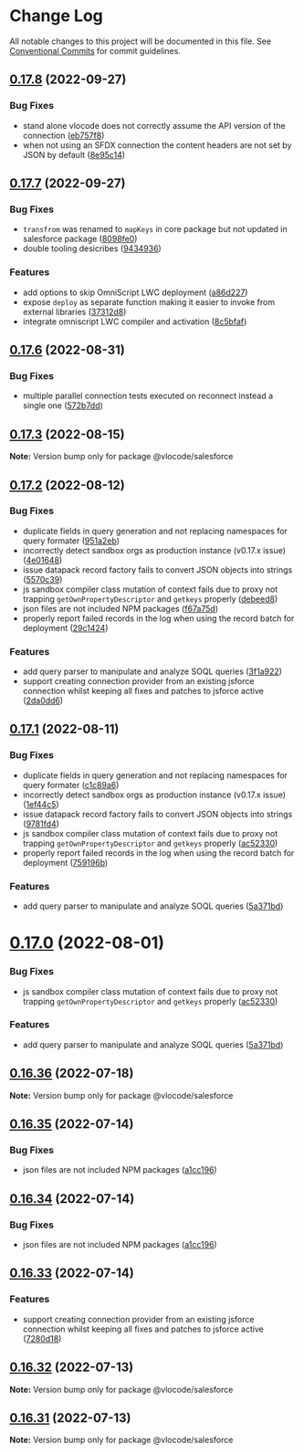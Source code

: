 # Change Log

All notable changes to this project will be documented in this file.
See [Conventional Commits](https://conventionalcommits.org) for commit guidelines.

## [0.17.8](https://github.com/Codeneos/vlocode/compare/v0.17.7...v0.17.8) (2022-09-27)

### Bug Fixes

* stand alone vlocode does not correctly assume the API version of the connection ([eb757f8](https://github.com/Codeneos/vlocode/commit/eb757f834c2438389ea27392f0a0191aec0b21ad))
* when not using an SFDX connection the content headers are not set by JSON by default ([8e95c14](https://github.com/Codeneos/vlocode/commit/8e95c149d0023a649514f5e6ba2bd8bb24bce36a))

## [0.17.7](https://github.com/Codeneos/vlocode/compare/v0.17.6...v0.17.7) (2022-09-27)

### Bug Fixes

* `transfrom` was renamed to `mapKeys` in core package but not updated in salesforce package ([8098fe0](https://github.com/Codeneos/vlocode/commit/8098fe06d953c332c4e8f154f7e4797e69774d50))
* double tooling desicribes ([9434936](https://github.com/Codeneos/vlocode/commit/9434936dc25c0d0692b3b4b1bcb0d18b72e2bf37))

### Features

* add options to skip OmniScript LWC deployment ([a86d227](https://github.com/Codeneos/vlocode/commit/a86d2279324e82912b7ab2b259c8b61f6c2feff7))
* expose `deploy` as separate function making it easier to invoke from external libraries ([37312d8](https://github.com/Codeneos/vlocode/commit/37312d8216c301007e17ca6800338e97987e2158))
* integrate omniscript LWC compiler and activation ([8c5bfaf](https://github.com/Codeneos/vlocode/commit/8c5bfaf6755358275997376c9d83ee169be10986))

## [0.17.6](https://github.com/Codeneos/vlocode/compare/v0.17.5...v0.17.6) (2022-08-31)

### Bug Fixes

* multiple parallel connection tests executed on reconnect instead a single one ([572b7dd](https://github.com/Codeneos/vlocode/commit/572b7dd1f7b55fb53fa6a3cce590497d81497e36))

## [0.17.3](https://github.com/Codeneos/vlocode/compare/v0.17.2...v0.17.3) (2022-08-15)

**Note:** Version bump only for package @vlocode/salesforce

## [0.17.2](https://github.com/Codeneos/vlocode/compare/v0.16.22...v0.17.2) (2022-08-12)

### Bug Fixes

* duplicate fields in query generation and not replacing namespaces for query formater ([951a2eb](https://github.com/Codeneos/vlocode/commit/951a2eb960d95712781fa6912b4b037aa191aa78))
* incorrectly detect sandbox orgs as production instance (v0.17.x issue) ([4e01648](https://github.com/Codeneos/vlocode/commit/4e0164880fc9455908a5c8ff310dd236ba5208ea))
* issue datapack record factory fails to convert JSON objects into strings ([5570c39](https://github.com/Codeneos/vlocode/commit/5570c3974fca48ce2bc8def9ba9aea7b4dbf87bd))
* js sandbox compiler class mutation of context fails due to proxy not trapping `getOwnPropertyDescriptor` and `getkeys` properly ([debeed8](https://github.com/Codeneos/vlocode/commit/debeed8db4df22764f228a07ffc4ca86b23d5a55))
* json files are not included NPM packages ([f67a75d](https://github.com/Codeneos/vlocode/commit/f67a75de03a008dd6f6825c948489f375c2ab35c))
* properly report failed records in the log when using the record batch for deployment ([29c1424](https://github.com/Codeneos/vlocode/commit/29c1424d622221cc36942408b6d6dd3c81da7f1f))

### Features

* add query parser to manipulate and analyze SOQL queries ([3f1a922](https://github.com/Codeneos/vlocode/commit/3f1a922d9394398a30cdd55595d2b6c2ab674ff9))
* support creating connection provider from an existing jsforce connection whilst keeping all fixes and patches to jsforce active ([2da0dd6](https://github.com/Codeneos/vlocode/commit/2da0dd6437f7cea180dbdddc2b4d60cdd584caa9))

## [0.17.1](https://github.com/Codeneos/vlocode/compare/v0.16.36...v0.17.1) (2022-08-11)

### Bug Fixes

* duplicate fields in query generation and not replacing namespaces for query formater ([c1c89a6](https://github.com/Codeneos/vlocode/commit/c1c89a6b6089d037670574dcc51d93b9115cd546))
* incorrectly detect sandbox orgs as production instance (v0.17.x issue) ([1ef44c5](https://github.com/Codeneos/vlocode/commit/1ef44c5942331d7c7107c8d82ff949b1646b210a))
* issue datapack record factory fails to convert JSON objects into strings ([9781fd4](https://github.com/Codeneos/vlocode/commit/9781fd4e19c3f83fd0e693e8b6ec398d69abeec6))
* js sandbox compiler class mutation of context fails due to proxy not trapping `getOwnPropertyDescriptor` and `getkeys` properly ([ac52330](https://github.com/Codeneos/vlocode/commit/ac52330b8b9d4d5efbb590d2f4bc589c23cf685b))
* properly report failed records in the log when using the record batch for deployment ([759196b](https://github.com/Codeneos/vlocode/commit/759196b3fc6d8daa34aba86eaff7488b5ea7fcd1))

### Features

* add query parser to manipulate and analyze SOQL queries ([5a371bd](https://github.com/Codeneos/vlocode/commit/5a371bdda56e79ad565bed6f36495b3aaf1a0833))

# [0.17.0](https://github.com/Codeneos/vlocode/compare/v0.16.36...v0.17.0) (2022-08-01)

### Bug Fixes

* js sandbox compiler class mutation of context fails due to proxy not trapping `getOwnPropertyDescriptor` and `getkeys` properly ([ac52330](https://github.com/Codeneos/vlocode/commit/ac52330b8b9d4d5efbb590d2f4bc589c23cf685b))

### Features

* add query parser to manipulate and analyze SOQL queries ([5a371bd](https://github.com/Codeneos/vlocode/commit/5a371bdda56e79ad565bed6f36495b3aaf1a0833))

## [0.16.36](https://github.com/Codeneos/vlocode/compare/v0.16.35...v0.16.36) (2022-07-18)

**Note:** Version bump only for package @vlocode/salesforce

## [0.16.35](https://github.com/Codeneos/vlocode/compare/v0.16.33...v0.16.35) (2022-07-14)

### Bug Fixes

* json files are not included NPM packages ([a1cc196](https://github.com/Codeneos/vlocode/commit/a1cc1968abc49568f25eaa4fc34d719e7c5e84c9))

## [0.16.34](https://github.com/Codeneos/vlocode/compare/v0.16.33...v0.16.34) (2022-07-14)

### Bug Fixes

* json files are not included NPM packages ([a1cc196](https://github.com/Codeneos/vlocode/commit/a1cc1968abc49568f25eaa4fc34d719e7c5e84c9))

## [0.16.33](https://github.com/Codeneos/vlocode/compare/v0.16.32...v0.16.33) (2022-07-14)

### Features

* support creating connection provider from an existing jsforce connection whilst keeping all fixes and patches to jsforce active ([7280d18](https://github.com/Codeneos/vlocode/commit/7280d184f6538e0331ed053c5fc57cab03b5162b))

## [0.16.32](https://github.com/Codeneos/vlocode/compare/v0.16.31...v0.16.32) (2022-07-13)

**Note:** Version bump only for package @vlocode/salesforce

## [0.16.31](https://github.com/Codeneos/vlocode/compare/v0.16.21...v0.16.31) (2022-07-13)

**Note:** Version bump only for package @vlocode/salesforce
